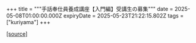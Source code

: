 +++
title = """手話奉仕員養成講座【入門編】受講生の募集"""
date = 2025-05-08T01:00:00.000Z
expiryDate = 2025-05-23T21:22:15.802Z
tags = ["kuriyama"]
+++


[[source]](https://www.town.kuriyama.hokkaido.jp/soshiki/39/31651.html)
